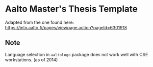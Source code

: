 Aalto Master's Thesis Template
=====

Adapted from the one found here: https://into.aalto.fi/pages/viewpage.action?pageId=6301918


Note
-----

Language selection in `aaltologo` package does not work well with CSE workstations. (as of 2014)

